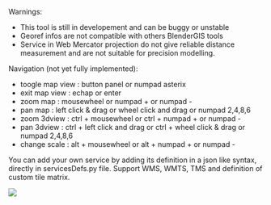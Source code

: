 
Warnings:
- This tool is still in developement and can be buggy or unstable
- Georef infos are not compatible with others BlenderGIS tools
- Service in Web Mercator projection do not give reliable distance measurement and are not suitable for precision modelling.


Navigation (not yet fully implemented):
- toogle map view : button panel or numpad asterix
- exit map view : echap or enter
- zoom map : mousewheel or numpad + or numpad -
- pan map : left click & drag or wheel click and drag or numpad 2,4,8,6
- zoom 3dview : ctrl + mousewheel or ctrl + numpad + or numpad -
- pan 3dview : ctrl + left click and drag or ctrl + wheel click & drag or numpad 2,4,8,6
- change scale : alt + mousewheel or alt + numpad + or numpad -


You can add your own service by adding its definition in a json like syntax, directly in servicesDefs.py file. Support WMS, WMTS, TMS and definition of custom tile matrix.


![](https://raw.githubusercontent.com/wiki/domlysz/blenderGIS/images/basemaps_demo.gif)
